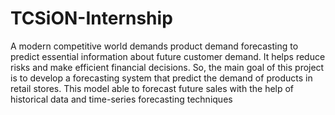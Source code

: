 # TCSiON-Internship
A modern competitive world demands product demand forecasting to predict essential information about future customer demand. It helps reduce risks and make efficient financial decisions. So, the main goal of this project is to develop a forecasting system that predict the demand of products in retail stores. This model able to forecast future sales with the help of historical data and time-series forecasting techniques
